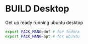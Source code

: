# BUILD Desktop

Get up ready running ubuntu desktop

```bash
export PACK_MANG=dnf # for fedora
export PACK_MANG=apt # for ubuntu
```
